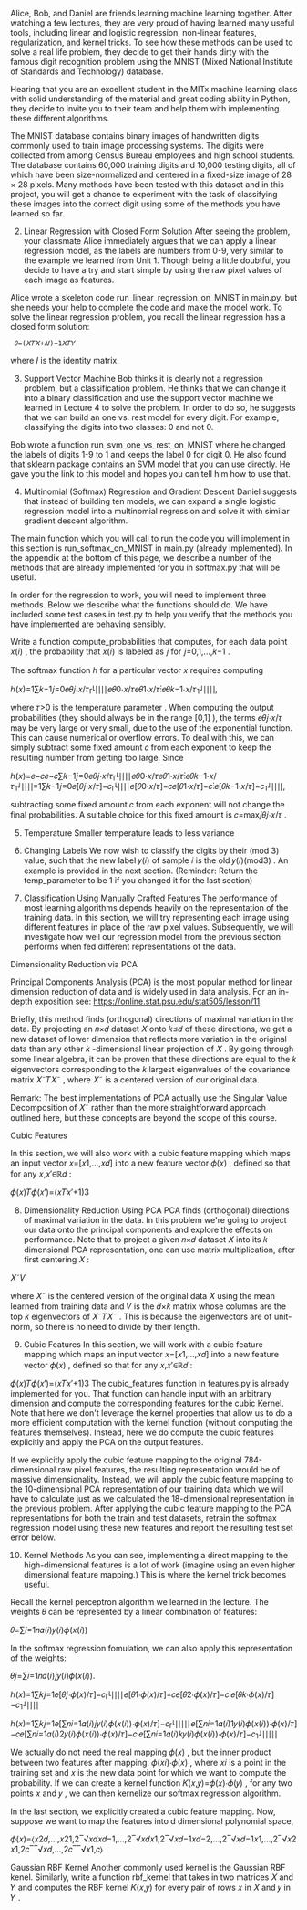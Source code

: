 Alice, Bob, and Daniel are friends learning machine learning together. After watching a few lectures, they are very proud of having learned many useful tools, including linear and logistic regression, non-linear features, regularization, and kernel tricks. To see how these methods can be used to solve a real life problem, they decide to get their hands dirty with the famous digit recognition problem using the MNIST (Mixed National Institute of Standards and Technology) database.

Hearing that you are an excellent student in the MITx machine learning class with solid understanding of the material and great coding ability in Python, they decide to invite you to their team and help them with implementing these different algorithms.

The MNIST database contains binary images of handwritten digits commonly used to train image processing systems. The digits were collected from among Census Bureau employees and high school students. The database contains 60,000 training digits and 10,000 testing digits, all of which have been size-normalized and centered in a fixed-size image of 28 × 28 pixels. Many methods have been tested with this dataset and in this project, you will get a chance to experiment with the task of classifying these images into the correct digit using some of the methods you have learned so far.

2. Linear Regression with Closed Form Solution
After seeing the problem, your classmate Alice immediately argues that we can apply a linear regression model, as the labels are numbers from 0-9, very similar to the example we learned from Unit 1. Though being a little doubtful, you decide to have a try and start simple by using the raw pixel values of each image as features.

Alice wrote a skeleton code run_linear_regression_on_MNIST in main.py, but she needs your help to complete the code and make the model work. 
To solve the linear regression problem, you recall the linear regression has a closed form solution:

 	 𝜃=(𝑋𝑇𝑋+𝜆𝐼)−1𝑋𝑇𝑌 	 	 
where  𝐼  is the identity matrix.

3. Support Vector Machine
Bob thinks it is clearly not a regression problem, but a classification problem. He thinks that we can change it into a binary classification and use the support vector machine we learned in Lecture 4 to solve the problem. In order to do so, he suggests that we can build an one vs. rest model for every digit. For example, classifying the digits into two classes: 0 and not 0.

Bob wrote a function run_svm_one_vs_rest_on_MNIST where he changed the labels of digits 1-9 to 1 and keeps the label 0 for digit 0. He also found that sklearn package contains an SVM model that you can use directly. He gave you the link to this model and hopes you can tell him how to use that.


4. Multinomial (Softmax) Regression and Gradient Descent
Daniel suggests that instead of building ten models, we can expand a single logistic regression model into a multinomial regression and solve it with similar gradient descent algorithm.

The main function which you will call to run the code you will implement in this section is run_softmax_on_MNIST in main.py (already implemented). In the appendix at the bottom of this page, we describe a number of the methods that are already implemented for you in softmax.py that will be useful.

In order for the regression to work, you will need to implement three methods. Below we describe what the functions should do. We have included some test cases in test.py to help you verify that the methods you have implemented are behaving sensibly.

Write a function compute_probabilities that computes, for each data point  𝑥(𝑖) , the probability that  𝑥(𝑖)  is labeled as  𝑗  for  𝑗=0,1,…,𝑘−1 .

The softmax function  ℎ  for a particular vector  𝑥  requires computing

ℎ(𝑥)=1∑𝑘−1𝑗=0𝑒𝜃𝑗⋅𝑥/𝜏⎡⎣⎢⎢⎢⎢𝑒𝜃0⋅𝑥/𝜏𝑒𝜃1⋅𝑥/𝜏⋮𝑒𝜃𝑘−1⋅𝑥/𝜏⎤⎦⎥⎥⎥⎥, 
 
where  𝜏>0  is the temperature parameter . When computing the output probabilities (they should always be in the range  [0,1] ), the terms  𝑒𝜃𝑗⋅𝑥/𝜏  may be very large or very small, due to the use of the exponential function. This can cause numerical or overflow errors. To deal with this, we can simply subtract some fixed amount  𝑐  from each exponent to keep the resulting number from getting too large. Since

ℎ(𝑥)=𝑒−𝑐𝑒−𝑐∑𝑘−1𝑗=0𝑒𝜃𝑗⋅𝑥/𝜏⎡⎣⎢⎢⎢⎢𝑒𝜃0⋅𝑥/𝜏𝑒𝜃1⋅𝑥/𝜏⋮𝑒𝜃𝑘−1⋅𝑥/𝜏⎤⎦⎥⎥⎥⎥=1∑𝑘−1𝑗=0𝑒[𝜃𝑗⋅𝑥/𝜏]−𝑐⎡⎣⎢⎢⎢⎢𝑒[𝜃0⋅𝑥/𝜏]−𝑐𝑒[𝜃1⋅𝑥/𝜏]−𝑐⋮𝑒[𝜃𝑘−1⋅𝑥/𝜏]−𝑐⎤⎦⎥⎥⎥⎥,
 
subtracting some fixed amount  𝑐  from each exponent will not change the final probabilities. A suitable choice for this fixed amount is  𝑐=max𝑗𝜃𝑗⋅𝑥/𝜏 .


5. Temperature
Smaller temperature leads to less variance
   
6. Changing Labels
We now wish to classify the digits by their (mod 3) value, such that the new label  𝑦(𝑖)  of sample  𝑖  is the old  𝑦(𝑖)(mod3) . An example is provided in the next section. (Reminder: Return the temp_parameter to be 1 if you changed it for the last section)

7. Classification Using Manually Crafted Features
The performance of most learning algorithms depends heavily on the representation of the training data. In this section, we will try representing each image using different features in place of the raw pixel values. Subsequently, we will investigate how well our regression model from the previous section performs when fed different representations of the data.

Dimensionality Reduction via PCA

Principal Components Analysis (PCA) is the most popular method for linear dimension reduction of data and is widely used in data analysis. For an in-depth exposition see: https://online.stat.psu.edu/stat505/lesson/11.

Briefly, this method finds (orthogonal) directions of maximal variation in the data. By projecting an  𝑛×𝑑 dataset  𝑋  onto  𝑘≤𝑑  of these directions, we get a new dataset of lower dimension that reflects more variation in the original data than any other  𝑘 -dimensional linear projection of  𝑋 . By going through some linear algebra, it can be proven that these directions are equal to the  𝑘  eigenvectors corresponding to the  𝑘  largest eigenvalues of the covariance matrix  𝑋˜𝑇𝑋˜ , where  𝑋˜  is a centered version of our original data.

Remark: The best implementations of PCA actually use the Singular Value Decomposition of  𝑋˜  rather than the more straightforward approach outlined here, but these concepts are beyond the scope of this course.

Cubic Features

In this section, we will also work with a cubic feature mapping which maps an input vector  𝑥=[𝑥1,…,𝑥𝑑] into a new feature vector  𝜙(𝑥) , defined so that for any  𝑥,𝑥′∈ℝ𝑑 :

𝜙(𝑥)𝑇𝜙(𝑥′)=(𝑥𝑇𝑥′+1)3 

8. Dimensionality Reduction Using PCA
PCA finds (orthogonal) directions of maximal variation in the data. In this problem we're going to project our data onto the principal components and explore the effects on performance.
Note that to project a given  𝑛×𝑑  dataset  𝑋  into its  𝑘 -dimensional PCA representation, one can use matrix multiplication, after first centering  𝑋 :

𝑋˜𝑉 

where  𝑋˜  is the centered version of the original data  𝑋  using the mean learned from training data and  𝑉  is the  𝑑×𝑘  matrix whose columns are the top  𝑘  eigenvectors of  𝑋˜𝑇𝑋˜ . This is because the eigenvectors are of unit-norm, so there is no need to divide by their length.

9. Cubic Features
In this section, we will work with a cubic feature mapping which maps an input vector  𝑥=[𝑥1,…,𝑥𝑑]  into a new feature vector  𝜙(𝑥) , defined so that for any  𝑥,𝑥′∈ℝ𝑑 :

𝜙(𝑥)𝑇𝜙(𝑥′)=(𝑥𝑇𝑥′+1)3 
The cubic_features function in features.py is already implemented for you. That function can handle input with an arbitrary dimension and compute the corresponding features for the cubic Kernel. Note that here we don't leverage the kernel properties that allow us to do a more efficient computation with the kernel function (without computing the features themselves). Instead, here we do compute the cubic features explicitly and apply the PCA on the output features.

If we explicitly apply the cubic feature mapping to the original 784-dimensional raw pixel features, the resulting representation would be of massive dimensionality. Instead, we will apply the cubic feature mapping to the 10-dimensional PCA representation of our training data which we will have to calculate just as we calculated the 18-dimensional representation in the previous problem. After applying the cubic feature mapping to the PCA representations for both the train and test datasets, retrain the softmax regression model using these new features and report the resulting test set error below.

10. Kernel Methods
As you can see, implementing a direct mapping to the high-dimensional features is a lot of work (imagine using an even higher dimensional feature mapping.) This is where the kernel trick becomes useful.

Recall the kernel perceptron algorithm we learned in the lecture. The weights  𝜃  can be represented by a linear combination of features:

𝜃=∑𝑖=1𝑛𝛼(𝑖)𝑦(𝑖)𝜙(𝑥(𝑖)) 
 
In the softmax regression fomulation, we can also apply this representation of the weights:

𝜃𝑗=∑𝑖=1𝑛𝛼(𝑖)𝑗𝑦(𝑖)𝜙(𝑥(𝑖)). 
 
ℎ(𝑥)=1∑𝑘𝑗=1𝑒[𝜃𝑗⋅𝜙(𝑥)/𝜏]−𝑐⎡⎣⎢⎢⎢⎢𝑒[𝜃1⋅𝜙(𝑥)/𝜏]−𝑐𝑒[𝜃2⋅𝜙(𝑥)/𝜏]−𝑐⋮𝑒[𝜃𝑘⋅𝜙(𝑥)/𝜏]−𝑐⎤⎦⎥⎥⎥⎥ 
 
ℎ(𝑥)=1∑𝑘𝑗=1𝑒[∑𝑛𝑖=1𝛼(𝑖)𝑗𝑦(𝑖)𝜙(𝑥(𝑖))⋅𝜙(𝑥)/𝜏]−𝑐⎡⎣⎢⎢⎢⎢⎢𝑒[∑𝑛𝑖=1𝛼(𝑖)1𝑦(𝑖)𝜙(𝑥(𝑖))⋅𝜙(𝑥)/𝜏]−𝑐𝑒[∑𝑛𝑖=1𝛼(𝑖)2𝑦(𝑖)𝜙(𝑥(𝑖))⋅𝜙(𝑥)/𝜏]−𝑐⋮𝑒[∑𝑛𝑖=1𝛼(𝑖)𝑘𝑦(𝑖)𝜙(𝑥(𝑖))⋅𝜙(𝑥)/𝜏]−𝑐⎤⎦⎥⎥⎥⎥⎥ 
 
We actually do not need the real mapping  𝜙(𝑥) , but the inner product between two features after mapping:  𝜙(𝑥𝑖)⋅𝜙(𝑥) , where  𝑥𝑖  is a point in the training set and  𝑥  is the new data point for which we want to compute the probability. If we can create a kernel function  𝐾(𝑥,𝑦)=𝜙(𝑥)⋅𝜙(𝑦) , for any two points  𝑥  and  𝑦 , we can then kernelize our softmax regression algorithm.

In the last section, we explicitly created a cubic feature mapping. Now, suppose we want to map the features into d dimensional polynomial space,

𝜙(𝑥)=⟨𝑥2𝑑,…,𝑥21,2‾√𝑥𝑑𝑥𝑑−1,…,2‾√𝑥𝑑𝑥1,2‾√𝑥𝑑−1𝑥𝑑−2,…,2‾√𝑥𝑑−1𝑥1,…,2‾√𝑥2𝑥1,2𝑐‾‾√𝑥𝑑,…,2𝑐‾‾√𝑥1,𝑐⟩ 
 
Gaussian RBF Kernel
Another commonly used kernel is the Gaussian RBF kenel. Similarly, write a function rbf_kernel that takes in two matrices  𝑋  and  𝑌  and computes the RBF kernel  𝐾(𝑥,𝑦)  for every pair of rows  𝑥  in  𝑋  and  𝑦  in  𝑌 .




